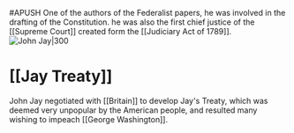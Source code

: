 #APUSH
One of the authors of the Federalist papers, he was involved in the drafting of the Constitution. he was also the first chief justice of the [[Supreme Court]] created form the [[Judiciary Act of 1789]].
![John Jay|300](https://upload.wikimedia.org/wikipedia/commons/thumb/7/72/John_Jay_%28Gilbert_Stuart_portrait%29.jpg/220px-John_Jay_%28Gilbert_Stuart_portrait%29.jpg)
# [[Jay Treaty]]
John Jay negotiated with [[Britain]] to develop Jay's Treaty, which was deemed very unpopular by the American people, and resulted many wishing to impeach [[George Washington]].